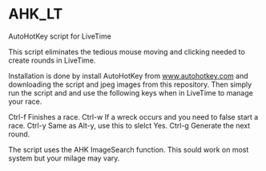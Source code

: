 # AHK_LT
AutoHotKey script for LiveTime

This script eliminates the tedious mouse moving and clicking needed to create rounds in LiveTime.

Installation is done by install AutoHotKey from www.autohotkey.com and downloading the script and jpeg images from this repository.  Then simply run the script and and use the following keys when in LiveTime to manage your race.

Ctrl-f Finishes a race.
Ctrl-w If a wreck occurs and you need to false start a race.
Ctrl-y Same as Alt-y, use this to slelct Yes.
Ctrl-g Generate the next round.

The script uses the AHK ImageSearch function.  This sould work on most system but your milage may vary.
